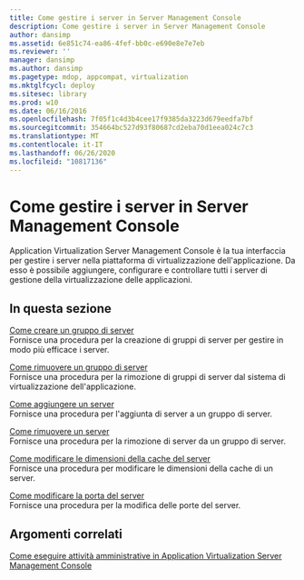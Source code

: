 ```yaml
---
title: Come gestire i server in Server Management Console
description: Come gestire i server in Server Management Console
author: dansimp
ms.assetid: 6e851c74-ea86-4fef-bb0c-e690e8e7e7eb
ms.reviewer: ''
manager: dansimp
ms.author: dansimp
ms.pagetype: mdop, appcompat, virtualization
ms.mktglfcycl: deploy
ms.sitesec: library
ms.prod: w10
ms.date: 06/16/2016
ms.openlocfilehash: 7f05f1c4d3b4cee17f9385da3223d679eedfa7bf
ms.sourcegitcommit: 354664bc527d93f80687cd2eba70d1eea024c7c3
ms.translationtype: MT
ms.contentlocale: it-IT
ms.lasthandoff: 06/26/2020
ms.locfileid: "10817136"
---
```

# Come gestire i server in Server Management Console


Application Virtualization Server Management Console è la tua interfaccia per gestire i server nella piattaforma di virtualizzazione dell'applicazione. Da esso è possibile aggiungere, configurare e controllare tutti i server di gestione della virtualizzazione delle applicazioni.

## In questa sezione


<a href="" id="how-to-create-a-server-group"></a>[Come creare un gruppo di server](how-to-create-a-server-group.md)  
Fornisce una procedura per la creazione di gruppi di server per gestire in modo più efficace i server.

<a href="" id="how-to-remove-a-server-group"></a>[Come rimuovere un gruppo di server](how-to-remove-a-server-group.md)  
Fornisce una procedura per la rimozione di gruppi di server dal sistema di virtualizzazione dell'applicazione.

<a href="" id="how-to-add-a-server"></a>[Come aggiungere un server](how-to-add-a-server.md)  
Fornisce una procedura per l'aggiunta di server a un gruppo di server.

<a href="" id="how-to-remove-a-server"></a>[Come rimuovere un server](how-to-remove-a-server.md)  
Fornisce una procedura per la rimozione di server da un gruppo di server.

<a href="" id="how-to-change-the-server-cache-size"></a>[Come modificare le dimensioni della cache del server](how-to-change-the-server-cache-size.md)  
Fornisce una procedura per modificare le dimensioni della cache di un server.

<a href="" id="how-to-change-the-server-port"></a>[Come modificare la porta del server](how-to-change-the-server-port.md)  
Fornisce una procedura per la modifica delle porte del server.

## Argomenti correlati


[Come eseguire attività amministrative in Application Virtualization Server Management Console](how-to-perform-administrative-tasks-in-the-application-virtualization-server-management-console.md)

 

 





